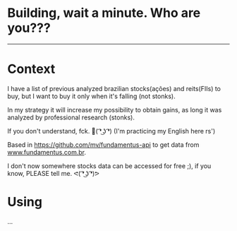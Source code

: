 # Building, wait a minute. Who are you???

-------

# Context

I have a list of previous analyzed brazilian stocks(ações) and reits(FIIs) to buy, but I want to buy it only when it's falling (not stonks).

In my strategy it will increase my possibility to obtain gains, as long it was analyzed by professional research (stonks).

If you don't understand, fck. 🖕( ͡❛ ͜ʖ ͡❛) (I'm practicing my English here rs')

Based in https://github.com/mv/fundamentus-api to get data from www.fundamentus.com.br. 

I don't now somewhere stocks data can be accessed for free ;), if you know, PLEASE tell me. ᕙ( ͡❛ ͜ʖ ͡❛)ᕗ

# Using
...